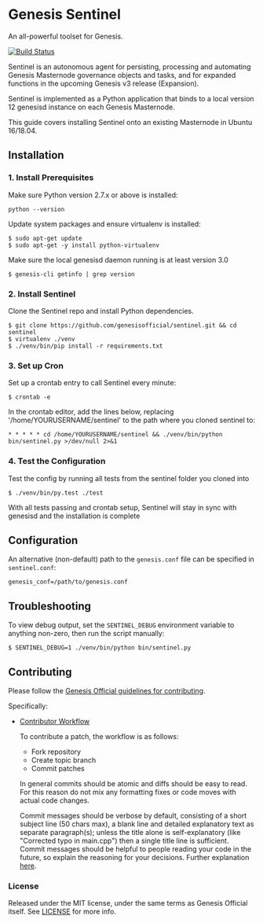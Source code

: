 # Genesis Sentinel

An all-powerful toolset for Genesis.

[![Build Status](https://travis-ci.org/genesisofficial/sentinel.svg?branch=master)](https://travis-ci.org/genesisofficial/sentinel)

Sentinel is an autonomous agent for persisting, processing and automating Genesis Masternode governance objects and tasks, and for expanded functions in the upcoming Genesis v3 release (Expansion).

Sentinel is implemented as a Python application that binds to a local version 12 genesisd instance on each Genesis Masternode.

This guide covers installing Sentinel onto an existing Masternode in Ubuntu 16/18.04.

## Installation

### 1. Install Prerequisites

Make sure Python version 2.7.x or above is installed:

    python --version

Update system packages and ensure virtualenv is installed:

    $ sudo apt-get update
    $ sudo apt-get -y install python-virtualenv

Make sure the local genesisd daemon running is at least version 3.0

    $ genesis-cli getinfo | grep version

### 2. Install Sentinel

Clone the Sentinel repo and install Python dependencies.

    $ git clone https://github.com/genesisofficial/sentinel.git && cd sentinel
    $ virtualenv ./venv
    $ ./venv/bin/pip install -r requirements.txt

### 3. Set up Cron

Set up a crontab entry to call Sentinel every minute:

    $ crontab -e

In the crontab editor, add the lines below, replacing '/home/YOURUSERNAME/sentinel' to the path where you cloned sentinel to:

    * * * * * cd /home/YOURUSERNAME/sentinel && ./venv/bin/python bin/sentinel.py >/dev/null 2>&1

### 4. Test the Configuration

Test the config by running all tests from the sentinel folder you cloned into

    $ ./venv/bin/py.test ./test

With all tests passing and crontab setup, Sentinel will stay in sync with genesisd and the installation is complete

## Configuration

An alternative (non-default) path to the `genesis.conf` file can be specified in `sentinel.conf`:

    genesis_conf=/path/to/genesis.conf

## Troubleshooting

To view debug output, set the `SENTINEL_DEBUG` environment variable to anything non-zero, then run the script manually:

    $ SENTINEL_DEBUG=1 ./venv/bin/python bin/sentinel.py

## Contributing

Please follow the [Genesis Official guidelines for contributing](https://github.com/genesisofficial/genesis/blob/master/CONTRIBUTING.md).

Specifically:

* [Contributor Workflow](https://github.com/genesisofficial/genesis/blob/master/CONTRIBUTING.md#contributor-workflow)

    To contribute a patch, the workflow is as follows:

    * Fork repository
    * Create topic branch
    * Commit patches

    In general commits should be atomic and diffs should be easy to read. For this reason do not mix any formatting fixes or code moves with actual code changes.

    Commit messages should be verbose by default, consisting of a short subject line (50 chars max), a blank line and detailed explanatory text as separate paragraph(s); unless the title alone is self-explanatory (like "Corrected typo in main.cpp") then a single title line is sufficient. Commit messages should be helpful to people reading your code in the future, so explain the reasoning for your decisions. Further explanation [here](http://chris.beams.io/posts/git-commit/).

### License

Released under the MIT license, under the same terms as Genesis Official itself. See [LICENSE](LICENSE) for more info.
